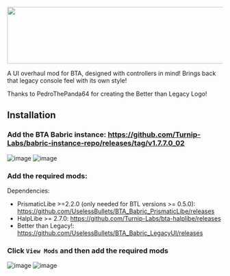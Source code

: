 <p align="center">
  <img width="561" height="133" src="https://github.com/UselessBullets/BTA_Babric_LegacyUI/assets/80850784/703478be-726f-4d92-b08a-1dfbac2e90f5">
</p>

A UI overhaul mod for BTA, designed with controllers in mind!
Brings back that legacy console feel with its own style!

Thanks to PedroThePanda64 for creating the Better than Legacy Logo!

## Installation

### Add the BTA Babric instance: https://github.com/Turnip-Labs/babric-instance-repo/releases/tag/v1.7.7.0_02

![image](https://github.com/UselessBullets/BTA_Babric_LegacyUI/assets/80850784/c08eec73-4215-4387-9d45-29b1c0099a90)
![image](https://github.com/UselessBullets/BTA_Babric_LegacyUI/assets/80850784/02814afd-a58d-4781-a44e-1221e45c4bea)


### Add the required mods:
Dependencies:
- PrismaticLibe >=2.2.0 (only needed for BTL versions >= 0.5.0): https://github.com/UselessBullets/BTA_Babric_PrismaticLibe/releases
- HalpLibe >= 2.7.0: https://github.com/Turnip-Labs/bta-halplibe/releases
- Better than Legacy!: https://github.com/UselessBullets/BTA_Babric_LegacyUI/releases

### Click `View Mods` and then add the required mods
![image](https://github.com/UselessBullets/BTA_Babric_LegacyUI/assets/80850784/73df17b9-9270-41a0-8df4-91f3322ca24b)
![image](https://github.com/UselessBullets/BTA_Babric_LegacyUI/assets/80850784/62a9d44f-21bd-4c57-9660-d17f742d39fa)
